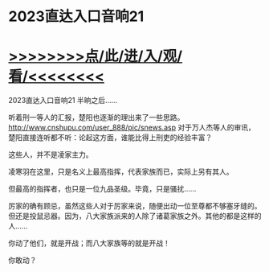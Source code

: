 # 2023直达入口音响21

# <a href="https://github.com/kaihcw/xiazai/issues/1">>>>>>>>>点/此/进/入/观/看/<<<<<<<<</a>

2023直达入口音响21
半晌之后……

听着刑一等人的汇报，楚阳也逐渐的理出来了一些思路。
http://www.cnshupu.com/user_888/pic/snews.asp
对于万人杰等人的审讯，楚阳直接连听都不听：论起这方面，谁能比得上刑吏的经验丰富？

这些人，并不是凌家主力。

凌寒羽在这里，只是名义上最高指挥，代表家族而已，实际上另有其人。

但最高的指挥者，也只是一位九品圣级。毕竟，只是骚扰……

厉家的确有顾忌，虽然这些人对于厉家来说，随便出动一位至尊都不够塞牙缝的。但还是投鼠忌器。因为，八大家族派来的人除了诸葛家族之外。其他的都是这样的人……

你动了他们，就是开战；而八大家族等的就是开战！

你敢动？
